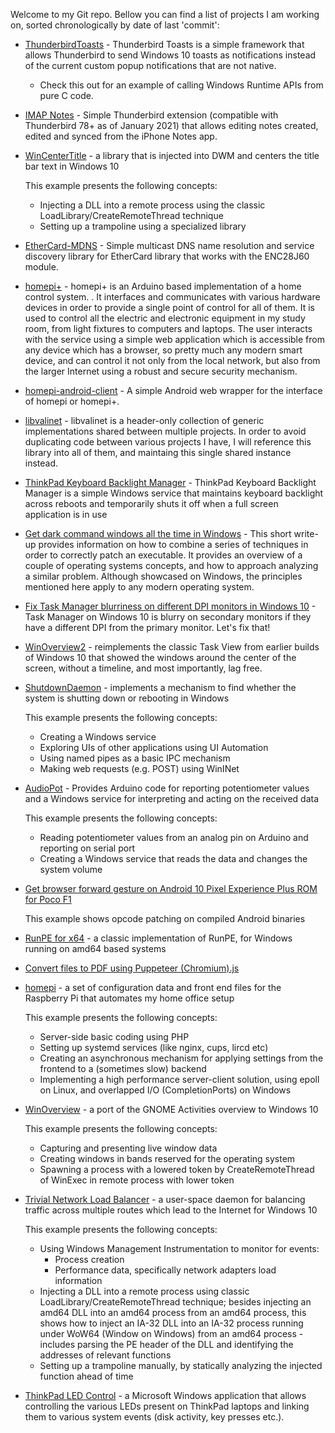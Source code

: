 Welcome to my Git repo. Bellow you can find a list of projects I am working on, sorted chronologically by date of last 'commit':

* [ThunderbirdToasts](https://github.com/valinet/ThunderbirdToasts) - Thunderbird Toasts is a simple framework that allows Thunderbird to send Windows 10 toasts as notifications instead of the current custom popup notifications that are not native.
  
  * Check this out for an example of calling Windows Runtime APIs from pure C code.

* [IMAP Notes](https://github.com/valinet/IMAPNotes) - Simple Thunderbird extension (compatible with Thunderbird 78+ as of January 2021) that allows editing notes created, edited and synced from the iPhone Notes app. 

* [WinCenterTitle](https://github.com/valinet/WinCenterTitle) - a library that is injected into DWM and centers the title bar text in Windows 10

  This example presents the following concepts:

  * Injecting a DLL into a remote process using the classic LoadLibrary/CreateRemoteThread technique
  * Setting up a trampoline using a specialized library

* [EtherCard-MDNS](https://github.com/valinet/EtherCard-MDNS) - Simple multicast DNS name resolution and service discovery library for EtherCard library that works with the ENC28J60 module.

* [homepi+](https://github.com/valinet/homepi-plus) - homepi+ is an Arduino based implementation of a home control system. . It interfaces and communicates with various hardware devices in order to provide a single point of control for all of them. It is used to control all the electric and electronic equipment in my study room, from light fixtures to computers and laptops. The user interacts with the service using a simple web application which is accessible from any device which has a browser, so pretty much any modern smart device, and can control it not only from the local network, but also from the larger Internet using a robust and secure security mechanism.

* [homepi-android-client](https://github.com/valinet/homepi-android-client) - A simple Android web wrapper for the interface of homepi or homepi+.

* [libvalinet](https://github.com/valinet/libvalinet) - libvalinet is a header-only collection of generic implementations shared between multiple projects. In order to avoid duplicating code between various projects I have, I will reference this library into all of them, and maintaing this single shared instance instead.

* [ThinkPad Keyboard Backlight Manager](https://github.com/valinet/kb_light) - ThinkPad Keyboard Backlight Manager is a simple Windows service that maintains keyboard backlight across reboots and temporarily shuts it off when a full screen application is in use

* [Get dark command windows all the time in Windows](https://gist.github.com/valinet/6afb524426635df9dbe2a9035701fcf4) - This short write-up provides information on how to combine a series of techniques in order to correctly patch an executable. It provides an overview of a couple of operating systems concepts, and how to approach analyzing a similar problem. Although showcased on Windows, the principles mentioned here apply to any modern operating system.

* [Fix Task Manager blurriness on different DPI monitors in Windows 10](https://gist.github.com/valinet/d66733e5f1398856bb21bda466a267cf) - Task Manager on Windows 10 is blurry on secondary monitors if they have a different DPI from the primary monitor. Let's fix that!

* [WinOverview2](https://github.com/valinet/WinOverview2) - reimplements the classic Task View from earlier builds of Windows 10 that showed the windows around the center of the screen, without a timeline, and most importantly, lag free.

* [ShutdownDaemon](https://github.com/valinet/ShutdownDaemon) - implements a mechanism to find whether the system is shutting down or rebooting in Windows

  This example presents the following concepts:

  - Creating a Windows service
  - Exploring UIs of other applications using UI Automation
  - Using named pipes as a basic IPC mechanism
  - Making web requests (e.g. POST) using WinINet

* [AudioPot](https://github.com/valinet/AudioPot) - Provides Arduino code for reporting potentiometer values and a Windows service for interpreting and acting on the received data

  This example presents the following concepts:

  * Reading potentiometer values from an analog pin on Arduino and reporting on serial port
  * Creating a Windows service that reads the data and changes the system volume

* [Get browser forward gesture on Android 10 Pixel Experience Plus ROM for Poco F1](https://gist.github.com/valinet/260d246136a36ca31eee5361e006a455)

  This example shows opcode patching on compiled Android binaries

* [RunPE for x64](https://gist.github.com/valinet/e27e64927db330b808c3a714c5165b0a) - a classic implementation of RunPE, for Windows running on amd64 based systems

* [Convert files to PDF using Puppeteer (Chromium).js](https://gist.github.com/valinet/8e9d3ca463003c8486b08856a0bc03fc#file-convert-files-to-pdf-using-puppeteer-chromium-js)

* [homepi](https://github.com/valinet/homepi) - a set of configuration data and front end files for the Raspberry Pi that automates my home office setup

  This example presents the following concepts:

  * Server-side basic coding using PHP
  * Setting up systemd services (like nginx, cups, lircd etc)
  * Creating an asynchronous mechanism for applying settings from the frontend to a (sometimes slow) backend
  * Implementing a high performance server-client solution, using epoll on Linux, and overlapped I/O (CompletionPorts) on Windows

* [WinOverview](https://github.com/valinet/WinOverview) - a port of the GNOME Activities overview to Windows 10

  This example presents the following concepts:

  * Capturing and presenting live window data
  * Creating windows in bands reserved for the operating system
  * Spawning a process with a lowered token by CreateRemoteThread of WinExec in remote process with lower token

* [Trivial Network Load Balancer](https://github.com/valinet/network-load-balancer) - a user-space daemon for balancing traffic across multiple routes which lead to the Internet for Windows 10

  This example presents the following concepts:

  * Using Windows Management Instrumentation to monitor for events:
    * Process creation
    * Performance data, specifically network adapters load information
  * Injecting a DLL into a remote process using classic LoadLibrary/CreateRemoteThread technique; besides injecting an amd64 DLL into an amd64 process from an amd64 process, this shows how to inject an IA-32 DLL into an IA-32 process running under WoW64 (Window on Windows) from an amd64 process - includes parsing the PE header of the DLL and identifying the addresses of relevant functions
  * Setting up a trampoline manually, by statically analyzing the injected function ahead of time

* [ThinkPad LED Control](https://github.com/valinet/ThinkPadLEDControl) - a Microsoft Windows application that allows controlling the various LEDs present on ThinkPad laptops and linking them to various system events (disk activity, key presses etc.).
